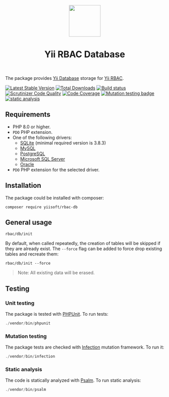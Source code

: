 <p align="center">
    <a href="https://github.com/yiisoft" target="_blank">
        <img src="https://github.com/yiisoft.png" height="100px">
    </a>
    <h1 align="center">Yii RBAC Database</h1>
    <br>
</p>

The package provides [Yii Database](https://github.com/yiisoft/db) storage for 
[Yii RBAC](https://github.com/yiisoft/rbac).

[![Latest Stable Version](https://poser.pugx.org/yiisoft/rbac-db/v/stable.png)](https://packagist.org/packages/yiisoft/rbac-db)
[![Total Downloads](https://poser.pugx.org/yiisoft/rbac-db/downloads.png)](https://packagist.org/packages/yiisoft/rbac-db)
[![Build status](https://github.com/yiisoft/rbac-db/workflows/build/badge.svg)](https://github.com/yiisoft/rbac-db/actions?query=workflow%3Abuild)
[![Scrutinizer Code Quality](https://scrutinizer-ci.com/g/yiisoft/rbac-db/badges/quality-score.png?b=master)](https://scrutinizer-ci.com/g/yiisoft/rbac-db/?branch=master)
[![Code Coverage](https://scrutinizer-ci.com/g/yiisoft/rbac-db/badges/coverage.png?b=master)](https://scrutinizer-ci.com/g/yiisoft/rbac-db/?branch=master)
[![Mutation testing badge](https://img.shields.io/endpoint?style=flat&url=https%3A%2F%2Fbadge-api.stryker-mutator.io%2Fgithub.com%2Fyiisoft%2Frbac-db%2Fmaster)](https://dashboard.stryker-mutator.io/reports/github.com/yiisoft/rbac-db/master)
[![static analysis](https://github.com/yiisoft/rbac-db/workflows/static%20analysis/badge.svg)](https://github.com/yiisoft/rbac-db/actions?query=workflow%3A%22static+analysis%22)

## Requirements

- PHP 8.0 or higher.
- `PDO` PHP extension.
- One of the following drivers:
  - [SQLite](https://github.com/yiisoft/db-sqlite) (minimal required version is 3.8.3)
  - [MySQL](https://github.com/yiisoft/db-mysql)
  - [PostgreSQL](https://github.com/yiisoft/db-pgsql)
  - [Microsoft SQL Server](https://github.com/yiisoft/db-mssql)
  - [Oracle](https://github.com/yiisoft/db-oracle)
- `PDO` PHP extension for the selected driver.

## Installation

The package could be installed with composer:

```shell
composer require yiisoft/rbac-db
```

## General usage

```shell
rbac/db/init
```

By default, when called repeatedly, the creation of tables will be skipped if they are already exist. The `--force` flag
can be added to force drop existing tables and recreate them:

```shell
rbac/db/init --force
```

> Note: All existing data will be erased.

## Testing

### Unit testing

The package is tested with [PHPUnit](https://phpunit.de/). To run tests:

```php
./vendor/bin/phpunit
```

### Mutation testing

The package tests are checked with [Infection](https://infection.github.io/) mutation framework. To run it:

```php
./vendor/bin/infection
```

### Static analysis

The code is statically analyzed with [Psalm](https://psalm.dev). To run static analysis:

```php
./vendor/bin/psalm
```

